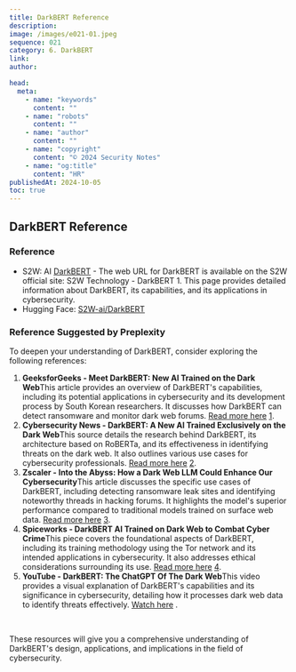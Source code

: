 ```yaml
---
title: DarkBERT Reference
description:
image: /images/e021-01.jpeg
sequence: 021
category: 6. DarkBERT
link:
author:

head:
  meta:
    - name: "keywords"
      content: ""
    - name: "robots"
      content: ""
    - name: "author"
      content: ""
    - name: "copyright"
      content: "© 2024 Security Notes"
    - name: "og:title"
      content: "HR"
publishedAt: 2024-10-05
toc: true
---
```


## DarkBERT Reference

### Reference

- S2W: AI <a href="https://s2w.inc/en/technology/tc01">DarkBERT</a> - The web URL for DarkBERT is available on the S2W official site: S2W Technology - DarkBERT 1. This page provides detailed information about DarkBERT, its capabilities, and its applications in cybersecurity.
- Hugging Face: <a href="https://huggingface.co/s2w-ai/DarkBERT">S2W-ai/DarkBERT</a>

### Reference Suggested by Preplexity

To deepen your understanding of DarkBERT, consider exploring the following references:

1. **GeeksforGeeks - Meet DarkBERT: New AI Trained on the Dark Web**This article provides an overview of DarkBERT's capabilities, including its potential applications in cybersecurity and its development process by South Korean researchers. It discusses how DarkBERT can detect ransomware and monitor dark web forums. [Read more here](https://www.geeksforgeeks.org/darkbert-new-ai-trained-on-the-dark-web/) [1](https://www.geeksforgeeks.org/darkbert-new-ai-trained-on-the-dark-web/).
2. **Cybersecurity News - DarkBERT: A New AI Trained Exclusively on the Dark Web**This source details the research behind DarkBERT, its architecture based on RoBERTa, and its effectiveness in identifying threats on the dark web. It also outlines various use cases for cybersecurity professionals. [Read more here](https://cybersecuritynews.com/darkbert-ai/) [2](https://cybersecuritynews.com/darkbert-ai/).
3. **Zscaler - Into the Abyss: How a Dark Web LLM Could Enhance Our Cybersecurity**This article discusses the specific use cases of DarkBERT, including detecting ransomware leak sites and identifying noteworthy threads in hacking forums. It highlights the model's superior performance compared to traditional models trained on surface web data. [Read more here](https://www.zscaler.com/cxorevolutionaries/insights/abyss-how-dark-web-llm-could-enhance-our-cybersecurity) [3](https://www.zscaler.com/cxorevolutionaries/insights/abyss-how-dark-web-llm-could-enhance-our-cybersecurity).
4. **Spiceworks - DarkBERT AI Trained on Dark Web to Combat Cyber Crime**This piece covers the foundational aspects of DarkBERT, including its training methodology using the Tor network and its intended applications in cybersecurity. It also addresses ethical considerations surrounding its use. [Read more here](https://www.spiceworks.com/tech/artificial-intelligence/news/darkbert-the-first-dark-web-trained-ai-is-here/) [4](https://www.spiceworks.com/tech/artificial-intelligence/news/darkbert-the-first-dark-web-trained-ai-is-here/).
5. **YouTube - DarkBERT: The ChatGPT Of The Dark Web**This video provides a visual explanation of DarkBERT's capabilities and its significance in cybersecurity, detailing how it processes dark web data to identify threats effectively. [Watch here](https://www.youtube.com/watch?v=XidhmlMTy1s) .

<br>

These resources will give you a comprehensive understanding of DarkBERT's design, applications, and implications in the field of cybersecurity.
